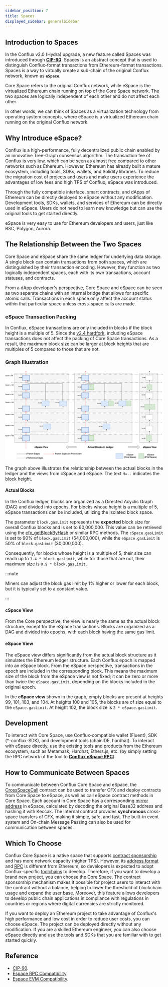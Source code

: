 ```yaml
---
sidebar_position: 7
title: Spaces
displayed_sidebar: generalSidebar
---
```


## **Introduction to Spaces**

In the Conflux v2.0 (Hydra) upgrade, a new feature called Spaces was introduced through **[CIP-90](https://github.com/Conflux-Chain/CIPs/blob/master/CIPs/cip-90.md)**. Spaces is an abstract concept that is used to distinguish Conflux-format transactions from Ethereum-format transactions. Spaces is a way to virtually create a sub-chain of the original Conflux network, known as **`eSpace`**.

Core Space refers to the original Conflux network, while eSpace is the virtualized Ethereum chain running on top of the Core Space network. The two spaces are logically independent of each other and do not affect each other.

In other words, we can think of Spaces as a virtualization technology from operating system concepts, where eSpace is a virtualized Ethereum chain running on the original Conflux network.

## **Why Introduce eSpace?**

Conflux is a high-performance, fully decentralized public chain enabled by an innovative Tree-Graph consensus algorithm. The transaction fee of Conflux is very low, which can be seen as almost free compared to other networks such as Ethereum. However, Ethereum has already built a mature ecosystem, including tools, SDKs, wallets, and Solidity libraries. To reduce the migration cost of projects and users and make users experience the advantages of low fees and high TPS of Conflux, eSpace was introduced.

Through the fully compatible interface, smart contracts, and dApps of Ethereum can be directly deployed to eSpace without any modification. Development tools, SDKs, wallets, and services of Ethereum can be directly used in eSpace. Users do not need to learn new knowledge but can use the original tools to get started directly.

eSpace is very easy to use for Ethereum developers and users, just like BSC, Polygon, Aurora.

## **The Relationship Between the Two Spaces**

Core Space and eSpace share the same ledger for underlying data storage. A single block can contain transactions from both spaces, which are distinguished by their transaction encoding. However, they function as two logically independent spaces, each with its own transactions, account statuses, and contracts.

From a dApp developer's perspective, Core Space and eSpace can be seen as two separate chains with an internal bridge that allows for specific atomic calls. Transactions in each space only affect the account status within that particular space unless cross-space calls are made.

### eSpace Transaction Packing

In Conflux, eSpace transactions are only included in blocks if the block height is a multiple of 5. Since the [v2.4 hardfork](../hardforks/v2.4.md), including eSpace transactions does not affect the packing of Core Space transactions. As a result, the maximum block size can be larger at block heights that are multiples of 5 compared to those that are not.

### Graph Illustration

![spaces view from hardfork v2.4](./img/space.drawio.svg)

The graph above illustrates the relationship between the actual blocks in the ledger and the views from cSpace and eSpace. The text `H=..` indicates the block height.

#### Actual Blocks

In the Conflux ledger, blocks are organized as a Directed Acyclic Graph (DAG) and divided into epochs. For blocks whose height is a multiple of 5, eSpace transactions can be included, utilizing the isolated block space.

The parameter `block.gasLimit` represents the **expected** block size for overall Conflux blocks and is set to 60,000,000. This value can be retrieved using the [cfx_getBlockByHash](../../core/build/json-rpc/cfx-namespace.md) or similar RPC methods. The `cSpace.gasLimit` is set to 90% of `block.gasLimit` (54,000,000), while the `eSpace.gasLimit` is 50% of `block.gasLimit` (30,000,000).

Consequently, for blocks whose height is a multiple of 5, their size can reach up to `1.4 * block.gasLimit`, while for those that are not, their maximum size is `0.9 * block.gasLimit`.

:::note

Miners can adjust the block gas limit by 1% higher or lower for each block, but it is typically set to a constant value.

:::

#### cSpace View

From the Core perspective, the view is nearly the same as the actual block structure, except for the eSpace transactions. Blocks are organized as a DAG and divided into epochs, with each block having the same gas limit.

#### eSpace View

The eSpace view differs significantly from the actual block structure as it simulates the Ethereum ledger structure. Each Conflux epoch is mapped into an eSpace block. From the eSpace perspective, transactions in the epoch are included in the corresponding block. This means the maximum size of the block from the eSpace view is not fixed; it can be zero or more than twice the `eSpace.gasLimit`, depending on the blocks included in the original epoch.

In the **eSpace view** shown in the graph, empty blocks are present at heights 99, 101, 103, and 104. At heights 100 and 105, the blocks are of size equal to the `eSpace.gasLimit`. At height 102, the block size is `2 * eSpace.gasLimit`.

## Development

To interact with Core Space, use Conflux-compatible wallet (Fluent), SDK (*-conflux-SDK), and development tools (chainIDE, hardhat). To interact with eSpace directly, use the existing tools and products from the Ethereum ecosystem, such as Metamask, Hardhat, Ethers.js, etc. (by simply setting the RPC network of the tool to **[Conflux eSpace RPC](../../espace/network-endpoints.md)**).

## **How to Communicate Between Spaces**

To communicate between Conflux Core Space and eSpace, the [CrossSpaceCall](../../core/core-space-basics/internal-contracts/crossSpaceCall.md) contract can be used to transfer CFX and deploy contracts from Core Space to eSpace, as well as call eSpace contract methods in Core Space. Each account in Core Space has a corresponding [mirror address](../../espace/build/accounts.md#mapped-addresses-in-cross-space-operations) in eSpace, calculated by decoding the original Base32 address and hashing it with Keccak. The internal contract provides **synchronous** cross-space transfers of CFX, making it simple, safe, and fast. The built-in event system and On-chain Message Passing can also be used for communication between spaces.

## **Which To Choose**

Conflux Core Space is a native space that supports [contract sponsorship](../../core/core-space-basics/internal-contracts/sponsor-whitelist-control.md) and has more network capacity (higher TPS). However, its [address format](../../core/core-space-basics/addresses.md) and [RPC](../../core/build/json-rpc/cfx-namespace.md) is different from Ethereum, so developers is expected to adopt Conflux-specific [toolchains](../../core/build/sdks-and-tools/sdks.md) to develop. Therefore, if you want to develop a brand new project, you can choose the Core Space. The contract sponsorship mechanism makes it possible for project users to interact with the contract without a balance, helping to lower the threshold of blockchain usage and expand the user base. Moreover, this feature allows developers to develop public chain applications in compliance with regulations in countries or regions where digital currencies are strictly monitored.

If you want to deploy an Ethereum project to take advantage of Conflux's high performance and low cost in order to reduce user costs, you can choose eSpace. The project can be deployed directly without any modification. If you are a skilled Ethereum engineer, you can also choose eSpace directly and use the tools and SDKs that you are familiar with to get started quickly.

## Reference

- [CIP-90](https://github.com/Conflux-Chain/CIPs/blob/master/CIPs/cip-90.md).
- [Espace RPC Compatibility](../../espace/build/jsonrpc-compatibility.md).
- [Espace EVM Compatibility](../../espace/build/evm-compatibility.md).
